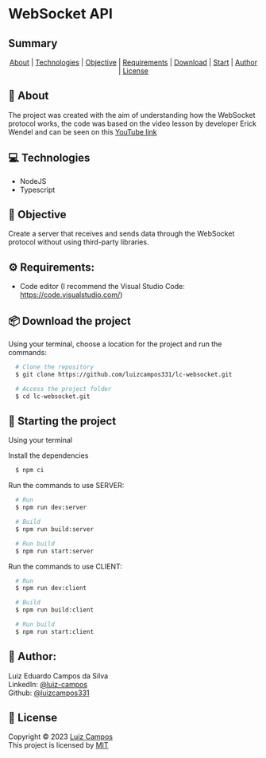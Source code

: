 # WebSocket API

## Summary
<p align="center">
  <a href="#bookmark-about">About</a> |
  <a href="#computer-technologies">Technologies</a> |
  <a href="#dart-objective">Objective</a> |
  <a href="#gear-requirements">Requirements</a> |
  <a href="#package-download-the-project">Download</a> |
  <a href="#checkered_flag-starting-the-project">Start</a> |
  <a href="#bust_in_silhouette-author">Author</a> |
  <a href="#pencil-License">License</a>
</p>

## :bookmark: About
The project was created with the aim of understanding how the WebSocket protocol works, the code was based on the video lesson by developer Erick Wendel and can be seen on this <a href="https://www.youtube.com/watch?v=qFoFKLI3O8w">YouTube link</a>

## :computer: Technologies
- NodeJS
- Typescript

## :dart: Objective
Create a server that receives and sends data through the WebSocket protocol without using third-party libraries.

## :gear: Requirements:
- Code editor (I recommend the Visual Studio Code: https://code.visualstudio.com/)

## :package: Download the project
Using your terminal, choose a location for the project and run the commands:
```bash
  # Clone the repository
  $ git clone https://github.com/luizcampos331/lc-websocket.git

  # Access the project folder
  $ cd lc-websocket.git

```

## :checkered_flag: Starting the project
Using your terminal

Install the dependencies
```bash
  $ npm ci
```

Run the commands to use SERVER:
```bash
  # Run
  $ npm run dev:server

  # Build
  $ npm run build:server

  # Run build
  $ npm run start:server
```

Run the commands to use CLIENT:
```bash
  # Run
  $ npm run dev:client

  # Build
  $ npm run build:client

  # Run build
  $ npm run start:client

```

## :bust_in_silhouette: Author:
Luiz Eduardo Campos da Silva</br>
LinkedIn: <a href="https://www.linkedin.com/in/luiz-campos">@luiz-campos</a></br>
Github: <a href="https://www.github.com/luizcampos331">@luizcampos331</a>


## :pencil: License
Copyright © 2023 <a href="https://www.github.com/luizcampos331">Luiz Campos</a></br>
This project is licensed by <a href="LICENSE">MIT</a>
